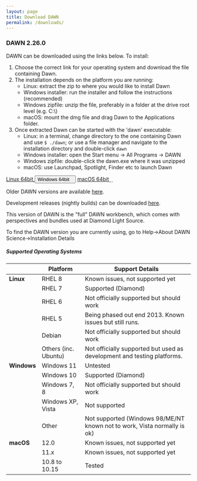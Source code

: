 ```yaml
---
layout: page
title: Download DAWN
permalink: /downloads/
---
```

### DAWN 2.26.0


DAWN can be downloaded using the links below. To install:

1. Choose the correct link for your operating system and download the file containing Dawn.
2. The installation depends on the platform you are running:
    * Linux: extract the zip to where you would like to install Dawn
    * Windows installer: run the installer and follow the instructions (recommended)
    * Windows zipfile: unzip the file, preferably in a folder at the drive root level (e.g. C:\\)
    * macOS: mount the dmg file and drag Dawn to the Applications folder.
3. Once extracted Dawn can be started with the 'dawn' executable:
    * Linux: in a terminal, change directory to the one containing Dawn and use `$ ./dawn`;
    or use a file manager and navigate to the installation directory and double-click `dawn`
    * Windows installer: open the Start menu &rarr; All Programs &rarr; DAWN
    * Windows zipfile: double-click the dawn.exe where it was unzipped
    * macOS: use Launchpad, Spotlight, Finder etc to launch Dawn
	
<script>
	function showHide(elementId){
		var element = document.getElementById(elementId);
		if(element.style.display == 'none'){
			element.style.display = 'block';
		} else {
			element.style.display = 'none';
		}
	}
</script>
<div class="row center">
	<a href="https://alfred.diamond.ac.uk/DawnDiamond/2.26/downloads/builds-release/DawnDiamond-2.26.0.v20220712-1721-linux.x86_64.zip" class="btn-large waves-effect" onclick="trackOutboundLink('https://alfred.diamond.ac.uk/DawnDiamond/2.26/downloads/builds-release/DawnDiamond-2.26.0.v20220712-1721-linux.x86_64.zip'); return false;">
		Linux 64bit<i class="material-icons right">&#xE2C4;</i>
	</a>
	<button type="button" class="btn-large waves-effect" onclick="showHide('winExeOrZip')">
		Windows 64bit<i class="material-icons right">&#xE2C4;</i>
	</button>
	<a href="https://alfred.diamond.ac.uk/DawnDiamond/2.26/downloads/builds-release/DawnDiamond-2.26.0.v20220712-1721-macosx.x86_64.dmg" class="btn-large waves-effect" onclick="trackOutboundLink('https://alfred.diamond.ac.uk/DawnDiamond/2.26/downloads/builds-release/DawnDiamond-2.26.0.v20220712-1721-macosx.x86_64.dmg'); return false;">
		macOS 64bit<i class="material-icons right">&#xE2C4;</i>
	</a>
</div>

<div id="winExeOrZip" class="row center" style="display: none">
	<a href="https://alfred.diamond.ac.uk/DawnDiamond/2.26/downloads/builds-release/DawnDiamond-2.26.0.v20220712-1721-win32.x86_64-inst.exe" class="btn-large waves-effect" onclick="trackOutboundLink('https://alfred.diamond.ac.uk/DawnDiamond/2.26/downloads/builds-release/DawnDiamond-2.26.0.v20220712-1721-win32.x86_64-inst.exe'); return false;">
		EXE<i class="material-icons right">&#xE2C4;</i>
	</a>
	<a href="https://alfred.diamond.ac.uk/DawnDiamond/2.26/downloads/builds-release/DawnDiamond-2.26.0.v20220712-1721-win32.x86_64.zip" class="btn-large waves-effect" onclick="trackOutboundLink('https://alfred.diamond.ac.uk/DawnDiamond/2.26/downloads/builds-release/DawnDiamond-2.26.0.v20220712-1721-win32.x86_64.zip'); return false;">
		ZIP<i class="material-icons right">&#xE2C4;</i>
	</a>
</div>

Older DAWN versions are available [here](https://alfred.diamond.ac.uk/DawnDiamond/).

Development releases (nightly builds) can be downloaded [here](https://alfred.diamond.ac.uk/DawnDiamond/master/downloads/builds-snapshot/).

This version of DAWN is the "full" DAWN workbench, which comes with perspectives and bundles used at Diamond Light Source.

To find the DAWN version you are currently using, go to Help&rarr;About DAWN Science&rarr;Installation Details

##### Supported Operating Systems

|               | Platform             | Support Details                                                          |
|---------------|----------------------|--------------------------------------------------------------------------|
| **Linux**     | RHEL 8               | Known issues, not supported yet                                          |
|               | RHEL 7               | Supported (Diamond)                                                      |
|               | RHEL 6               | Not officially supported but should work                                 |
|               | RHEL 5               | Being phased out end 2013. Known issues but still runs.                  |
|               | Debian               | Not officially supported but should work                                 |
|               | Others (inc. Ubuntu) | Not officially supported but used as development and testing platforms.  |
| **Windows**   | Windows 11           | Untested                                                                 |
|               | Windows 10           | Supported (Diamond)                                                      |
|               | Windows 7, 8         | Not officially supported but should work                                 |
|               | Windows XP, Vista    | Not supported                                                            |
|               | Other                | Not supported (Windows 98/ME/NT known not to work, Vista normally is ok) |
| **macOS**     | 12.0                 | Known issues, not supported yet                                          |
|               | 11.x                 | Known issues, not supported yet                                          |
|               | 10.8 to 10.15        | Tested                                                                   |


